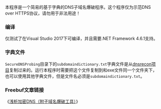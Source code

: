 本程序是一个简易的基于字典的DNS子域名爆破程序。这个程序仅为示范DNS over HTTPS协议，请勿用于非法用途！

### 编译
仅测试了在Visual Studio 2017下可编译，并且需要.NET Framework 4.6.1支持。

### 字典文件
`SecureDNSProbing`目录下的`subdomaindictionary.txt`字典文件是从[dnsrecon项目](https://github.com/darkoperator/dnsrecon/blob/master/subdomains-top1mil-5000.txt)复制过来的。运行本程序时需要把这个文件复制到和exe文件同一个文件夹下，也可以使用其他字典文件，但是文件名必须是`subdomaindictionary.txt`。

### Freebuf文章链接
《[浅析加密DNS（附子域名爆破工具）](https://www.freebuf.com/articles/168659.html)》
